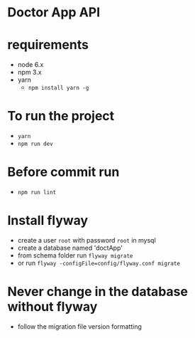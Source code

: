 # Doctor App API
# requirements 
  * node 6.x
  * npm 3.x
  * yarn 
    * `npm install yarn -g`

# To run the project 
  *  `yarn`
  *  `npm run dev`

# Before commit run
  * `npm run lint`

# Install flyway 
  * create a user `root` with password `root` in mysql
  * create a database named 'doctApp'
  * from schema folder run `flyway migrate`
  * or run `flyway -configFile=config/flyway.conf migrate`

# Never change in the database without flyway 
  * follow the migration file version formatting 